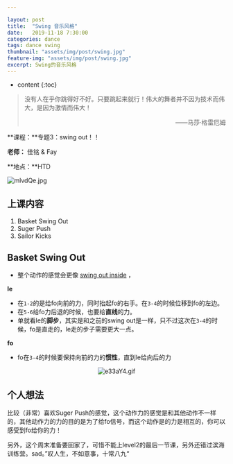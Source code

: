 ```yaml
---

layout: post
title:  "Swing 音乐风格"
date:   2019-11-18 7:30:00
categories: dance
tags: dance swing 
thumbnail: "assets/img/post/swing.jpg"
feature-img: "assets/img/post/swing.jpg"
excerpt: Swing的音乐风格
---
```


* content
{:toc}
> 没有人在乎你跳得好不好。只要跳起来就行！伟大的舞者并不因为技术而伟大，是因为激情而伟大！
>
> <p align="right">——马莎·格雷厄姆　　</p>

**课程：**专题3：swing out！！

**老师：** 佳铭 & Fay

**地点：**HTD

![mlvdQe.jpg](https://jabingu-1259780114.cos.ap-guangzhou.myqcloud.com/blogs/lindyhop2-3/lindyhop23com.jpg)



## 上课内容

1. Basket Swing Out 
3. Suger Push
3. Sailor Kicks



## Basket Swing Out 

- 整个动作的感觉会更像 <u>swing out inside</u> ，

**le**

- 在`1-2`的是给fo向前的力，同时抬起fo的右手。在`3-4`的时候位移到fo的左边。
- 在`5-6`给fo力后退的时候，也要给**直线**的力。
- 单就看le的**脚步**，其实是和之前的swing out是一样，只不过这次在`3-4`的时候，fo是直走的，le走的步子需要更大一点。

**fo**

- fo在`3-4`的时候要保持向前的力的**惯性**，直到le给向后的力

<center>
<img src="SSS" alt="e33aY4.gif" border="0">
</center>





## 个人想法

比较（非常）喜欢Suger Push的感觉，这个动作力的感觉是和其他动作不一样的，其他动作力的力的目的是为了给fo信号，而这个动作是的力是相互的，你可以感受到fo给你的力！

另外，这个周末准备要回家了，可惜不能上level2的最后一节课，另外还错过滨海训练营。sad。”叹人生，不如意事，十常八九“